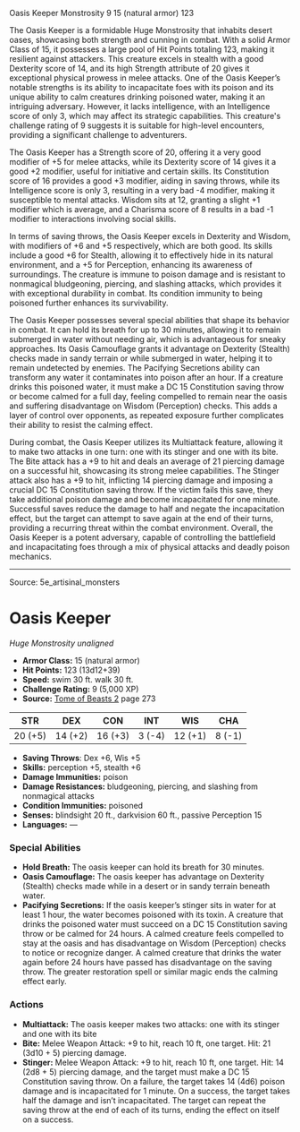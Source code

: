 <MonsterName/>Oasis Keeper</MonsterName>
<CreatureType/>Monstrosity</CreatureType>
<CR/>9</CR>
<AC/>15 (natural armor)</AC>
<HP/>123</HP>
<summary>The Oasis Keeper is a formidable Huge Monstrosity that inhabits desert oases, showcasing both strength and cunning in combat. With a solid Armor Class of 15, it possesses a large pool of Hit Points totaling 123, making it resilient against attackers. This creature excels in stealth with a good Dexterity score of 14, and its high Strength attribute of 20 gives it exceptional physical prowess in melee attacks. One of the Oasis Keeper’s notable strengths is its ability to incapacitate foes with its poison and its unique ability to calm creatures drinking poisoned water, making it an intriguing adversary. However, it lacks intelligence, with an Intelligence score of only 3, which may affect its strategic capabilities. This creature's challenge rating of 9 suggests it is suitable for high-level encounters, providing a significant challenge to adventurers.</summary>

<detail>

The Oasis Keeper has a Strength score of 20, offering it a very good modifier of +5 for melee attacks, while its Dexterity score of 14 gives it a good +2 modifier, useful for initiative and certain skills. Its Constitution score of 16 provides a good +3 modifier, aiding in saving throws, while its Intelligence score is only 3, resulting in a very bad -4 modifier, making it susceptible to mental attacks. Wisdom sits at 12, granting a slight +1 modifier which is average, and a Charisma score of 8 results in a bad -1 modifier to interactions involving social skills.

In terms of saving throws, the Oasis Keeper excels in Dexterity and Wisdom, with modifiers of +6 and +5 respectively, which are both good. Its skills include a good +6 for Stealth, allowing it to effectively hide in its natural environment, and a +5 for Perception, enhancing its awareness of surroundings. The creature is immune to poison damage and is resistant to nonmagical bludgeoning, piercing, and slashing attacks, which provides it with exceptional durability in combat. Its condition immunity to being poisoned further enhances its survivability.

The Oasis Keeper possesses several special abilities that shape its behavior in combat. It can hold its breath for up to 30 minutes, allowing it to remain submerged in water without needing air, which is advantageous for sneaky approaches. Its Oasis Camouflage grants it advantage on Dexterity (Stealth) checks made in sandy terrain or while submerged in water, helping it to remain undetected by enemies. The Pacifying Secretions ability can transform any water it contaminates into poison after an hour. If a creature drinks this poisoned water, it must make a DC 15 Constitution saving throw or become calmed for a full day, feeling compelled to remain near the oasis and suffering disadvantage on Wisdom (Perception) checks. This adds a layer of control over opponents, as repeated exposure further complicates their ability to resist the calming effect.

During combat, the Oasis Keeper utilizes its Multiattack feature, allowing it to make two attacks in one turn: one with its stinger and one with its bite. The Bite attack has a +9 to hit and deals an average of 21 piercing damage on a successful hit, showcasing its strong melee capabilities. The Stinger attack also has a +9 to hit, inflicting 14 piercing damage and imposing a crucial DC 15 Constitution saving throw. If the victim fails this save, they take additional poison damage and become incapacitated for one minute. Successful saves reduce the damage to half and negate the incapacitation effect, but the target can attempt to save again at the end of their turns, providing a recurring threat within the combat environment. Overall, the Oasis Keeper is a potent adversary, capable of controlling the battlefield and incapacitating foes through a mix of physical attacks and deadly poison mechanics.</detail>



---

Source: 5e_artisinal_monsters

# Oasis Keeper

*Huge* *Monstrosity* *unaligned*

- **Armor Class:** 15 (natural armor)
- **Hit Points:** 123 (13d12+39)
- **Speed:** swim 30 ft. walk 30 ft.
- **Challenge Rating:** 9 (5,000 XP)
- **Source:** [Tome of Beasts 2](https://koboldpress.com/kpstore/product/tome-of-beasts-2-for-5th-edition) page 273

| STR | DEX | CON | INT | WIS | CHA |
| --- | --- | --- | --- | --- | --- |
| 20 (+5) | 14 (+2) | 16 (+3) | 3 (-4) | 12 (+1) | 8 (-1) |

- **Saving Throws**: Dex +6, Wis +5
- **Skills:** perception +5, stealth +6
- **Damage Immunities:** poison
- **Damage Resistances:** bludgeoning, piercing, and slashing from nonmagical attacks
- **Condition Immunities:** poisoned
- **Senses:** blindsight 20 ft., darkvision 60 ft., passive Perception 15
- **Languages:** —

### Special Abilities

- **Hold Breath:** The oasis keeper can hold its breath for 30 minutes.
- **Oasis Camouflage:** The oasis keeper has advantage on Dexterity (Stealth) checks made while in a desert or in sandy terrain beneath water.
- **Pacifying Secretions:** If the oasis keeper’s stinger sits in water for at least 1 hour, the water becomes poisoned with its toxin. A creature that drinks the poisoned water must succeed on a DC 15 Constitution saving throw or be calmed for 24 hours. A calmed creature feels compelled to stay at the oasis and has disadvantage on Wisdom (Perception) checks to notice or recognize danger. A calmed creature that drinks the water again before 24 hours have passed has disadvantage on the saving throw. The greater restoration spell or similar magic ends the calming effect early.

### Actions

- **Multiattack:** The oasis keeper makes two attacks: one with its stinger and one with its bite
- **Bite:** Melee Weapon Attack: +9 to hit, reach 10 ft, one target. Hit: 21 (3d10 + 5) piercing damage.
- **Stinger:** Melee Weapon Attack: +9 to hit, reach 10 ft, one target. Hit: 14 (2d8 + 5) piercing damage, and the target must make a DC 15 Constitution saving throw. On a failure, the target takes 14 (4d6) poison damage and is incapacitated for 1 minute. On a success, the target takes half the damage and isn’t incapacitated. The target can repeat the saving throw at the end of each of its turns, ending the effect on itself on a success.




